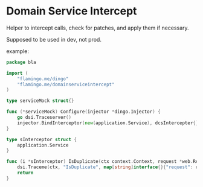 # Domain Service Intercept

Helper to intercept calls, check for patches, and apply them if necessary.

Supposed to be used in dev, not prod.

example:
```go
package bla

import (
	"flamingo.me/dingo"
	"flamingo.me/domainserviceintercept"
)

type serviceMock struct{}

func (*serviceMock) Configure(injector *dingo.Injector) {
	go dsi.Traceserver()
	injector.BindInterceptor(new(application.Service), dcsIntercepter{})
}

type sInterceptor struct {
	application.Service
}

func (i *sInterceptor) IsDuplicate(ctx context.Context, request *web.Request, order domain.Order) (duplicated bool, err error) {
	dsi.Traceme(ctx, "IsDuplicate", map[string]interface{}{"request": request}, func() { duplicated, err = i.Service.IsDuplicate(ctx, request, order) }, &duplicated, &err)
	return
}
```
